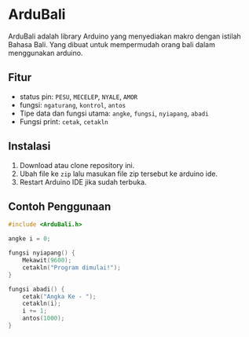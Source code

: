 # ArduBali

ArduBali adalah library Arduino yang menyediakan makro dengan istilah Bahasa Bali. Yang dibuat untuk mempermudah orang bali dalam menggunakan arduino.
## Fitur

- status pin: `PESU`, `MECELEP`, `NYALE`, `AMOR`
- fungsi: `ngaturang`, `kontrol`, `antos`
- Tipe data dan fungsi utama: `angke`, `fungsi`, `nyiapang`, `abadi`
- Fungsi print: `cetak`, `cetakln`

## Instalasi

1. Download atau clone repository ini.
2. Ubah file ke `zip` lalu masukan file zip tersebut ke arduino ide.
3. Restart Arduino IDE jika sudah terbuka.

## Contoh Penggunaan

```cpp
#include <ArduBali.h>

angke i = 0; 

fungsi nyiapang() {
    Mekawit(9600);
    cetakln("Program dimulai!");
}

fungsi abadi() {
    cetak("Angka Ke - ");
    cetakln(i);
    i += 1;
    antos(1000);
}
```
